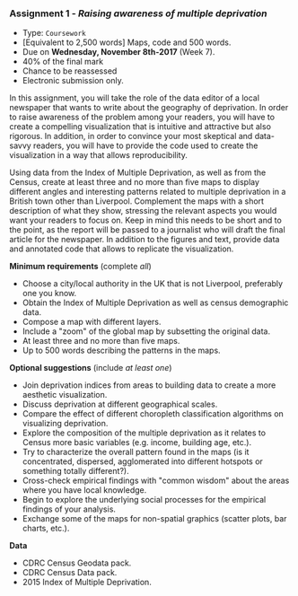 <a name="task_01"></a>

### **Assignment 1** - *Raising awareness of multiple deprivation*

* Type: `Coursework`
* [Equivalent to 2,500 words] Maps, code and 500 words.
* Due on **Wednesday, November 8th-2017** (Week 7).
* 40% of the final mark
* Chance to be reassessed
* Electronic submission only.

In this assignment, you will take the role of the data editor of a local newspaper that wants to write about the geography of deprivation. In order to raise awareness of the problem among your readers, you will have to create a compelling visualization that is intuitive and attractive but also rigorous. In addition, in order to convince your most skeptical and data-savvy readers, you will have to provide the code used to create the visualization in a way that allows reproducibility.

Using data from the Index of Multiple Deprivation, as well as from the Census, create at least three and no more than five maps to display different angles and interesting patterns related to multiple deprivation in a British town other than Liverpool. Complement the maps with a short description of what they show, stressing the relevant aspects you would want your readers to focus on. Keep in mind this needs to be short and to the point, as the report will be passed to a journalist who will draft the final article for the newspaper. In addition to the figures and text, provide data and annotated code that allows to replicate the visualization.

**Minimum requirements** (complete *all*)

* Choose a city/local authority in the UK that is not Liverpool, preferably one you know.
* Obtain the Index of Multiple Deprivation as well as census demographic data.
* Compose a map with different layers.
* Include a "zoom" of the global map by subsetting the original data.
* At least three and no more than five maps.
* Up to 500 words describing the patterns in the maps.

**Optional suggestions** (include *at least one*)

* Join deprivation indices from areas to building data to create a more aesthetic visualization.
* Discuss deprivation at different geographical scales.
* Compare the effect of different choropleth classification algorithms on visualizing deprivation.
* Explore the composition of the multiple deprivation as it relates to Census more basic variables (e.g. income, building age, etc.).
* Try to characterize the overall pattern found in the maps (is it concentrated, dispersed, agglomerated into different hotspots or something totally different?).
* Cross-check empirical findings with "common wisdom" about the areas where you have local knowledge.
* Begin to explore the underlying social processes for the empirical findings of your analysis.
* Exchange some of the maps for non-spatial graphics (scatter plots, bar charts, etc.).

**Data**

* CDRC Census Geodata pack.
* CDRC Census Data pack.
* 2015 Index of Multiple Deprivation.

